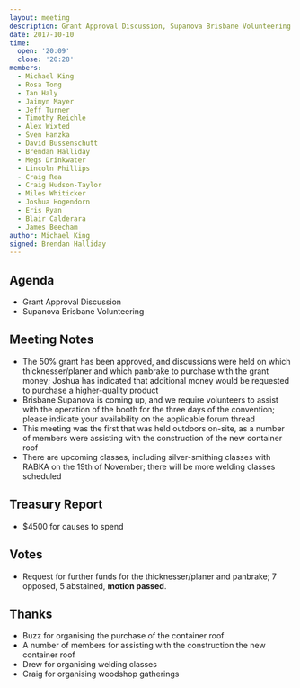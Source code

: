 ```yaml
---
layout: meeting
description: Grant Approval Discussion, Supanova Brisbane Volunteering
date: 2017-10-10
time:
  open: '20:09'
  close: '20:28'
members:
  - Michael King
  - Rosa Tong
  - Ian Haly
  - Jaimyn Mayer
  - Jeff Turner
  - Timothy Reichle
  - Alex Wixted
  - Sven Hanzka
  - David Bussenschutt
  - Brendan Halliday
  - Megs Drinkwater
  - Lincoln Phillips
  - Craig Rea
  - Craig Hudson-Taylor
  - Miles Whiticker
  - Joshua Hogendorn
  - Eris Ryan
  - Blair Calderara
  - James Beecham
author: Michael King
signed: Brendan Halliday
---
```


## Agenda
- Grant Approval Discussion
- Supanova Brisbane Volunteering

## Meeting Notes
- The 50% grant has been approved, and discussions were held on which thicknesser/planer and which panbrake to purchase with the grant money; Joshua has indicated that additional money would be requested to purchase a higher-quality product
- Brisbane Supanova is coming up, and we require volunteers to assist with the operation of the booth for the three days of the convention; please indicate your availability on the applicable forum thread
- This meeting was the first that was held outdoors on-site, as a number of members were assisting with the construction of the new container roof
- There are upcoming classes, including silver-smithing classes with RABKA on the 19th of November; there will be more welding classes scheduled

## Treasury Report
- $4500 for causes to spend

## Votes
- Request for further funds for the thicknesser/planer and panbrake; 7 opposed, 5 abstained, ****motion passed****.

## Thanks
- Buzz for organising the purchase of the container roof
- A number of members for assisting with the construction the new container roof
- Drew for organising welding classes
- Craig for organising woodshop gatherings
